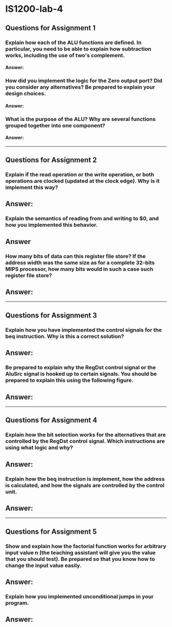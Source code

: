 # IS1200-lab-4

## Questions for Assignment 1

### Explain how each of the ALU functions are defined. In particular, you need to be able to explain how subtraction works, including the use of two's complement.
#### Answer:

### How did you implement the logic for the Zero output port? Did you consider any alternatives? Be prepared to explain your design choices.
#### Answer:

### What is the purpose of the ALU? Why are several functions grouped together into one component?
#### Answer:

---

## Questions for Assignment 2

### Explain if the read operation or the write operation, or both operations are clocked (updated at the clock edge). Why is it implement this way?
## Answer:

### Explain the semantics of reading from and writing to $0, and how you implemented this behavior.
## Answer

### How many bits of data can this register file store? If the address width was the same size as for a complete 32-bits MIPS processor, how many bits would in such a case such register file store?
## Answer:

---

## Questions for Assignment 3

### Explain how you have implemented the control signals for the beq instruction. Why is this a correct solution?
## Answer:

### Be prepared to explain why the RegDst control signal or the AluSrc signal is hooked up to certain signals. You should be prepared to explain this using the following figure.
## Answer:

---

## Questions for Assignment 4

### Explain how the bit selection works for the alternatives that are controlled by the RegDst control signal. Which instructions are using what logic and why?
## Answer:

### Explain how the beq instruction is implement, how the address is calculated, and how the signals are controlled by the control unit.
## Answer:

---

## Questions for Assignment 5

### Show and explain how the factorial function works for arbitrary input value n (the teaching assistant will give you the value that you should test). Be prepared so that you know how to change the input value easily.
## Answer:

### Explain how you implemented unconditional jumps in your program.
## Answer:

